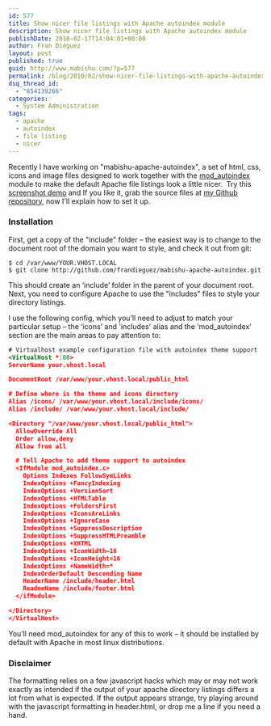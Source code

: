 ```yaml
---
id: 577
title: Show nicer file listings with Apache autoindex module
description: Show nicer file listings with Apache autoindex module
publishDate: 2010-02-17T14:04:01+00:00
author: Fran Diéguez
layout: post
published: true
guid: http://www.mabishu.com/?p=577
permalink: /blog/2010/02/show-nicer-file-listings-with-apache-autoindex-module/
dsq_thread_id:
  - "654139266"
categories:
  - System Administration
tags:
  - apache
  - autoindex
  - file listing
  - nicer
---
```

Recently I have working on "mabishu-apache-autoindex", a set of html, css, icons and image files designed to work together with the <a href="http://httpd.apache.org/docs/2.0/mod/mod_autoindex.html">mod_autoindex</a> module to make the default Apache file listings look a little nicer.  Try this <a title="Screenshot demo of mabishu apache autoindex theme" href="http://img715.yfrog.com/img715/3013/capturadepantalla.png">screenshot demo</a> and If you like it, grab the source files at <a href="http://github.com/frandieguez/mabishu-apache-autoindex">my Github repository</a>, now I'll explain how to set it up.
<h3>Installation</h3>
First, get a copy of the "include" folder – the easiest way is to change to the document root of the domain you want to style, and check it out from git:

```
$ cd /var/www/YOUR.VHOST.LOCAL
$ git clone http://github.com/frandieguez/mabishu-apache-autoindex.git
```

This should create an ‘include’ folder in the parent of your document root. Next, you need to configure Apache to use the "includes" files to style your directory listings.

I use the following config, which you’ll need to adjust to match your particular setup – the ‘icons’ and 'includes' alias and the ‘mod_autoindex’ section are the main areas to pay attention to:

```xml
# Virtualhost example configuration file with autoindex theme support
<VirtualHost *:80>
ServerName your.vhost.local

DocumentRoot /var/www/your.vhost.local/public_html

# Define where is the theme and icons directory
Alias /icons/ /var/www/your.vhost.local/include/icons/
Alias /include/ /var/www/your.vhost.local/include/

<Directory "/var/www/your.vhost.local/public_html">
  AllowOverride All
  Order allow,deny
  Allow from all

  # Tell Apache to add theme support to autoindex
  <IfModule mod_autoindex.c>
    Options Indexes FollowSymLinks
    IndexOptions +FancyIndexing
    IndexOptions +VersionSort
    IndexOptions +HTMLTable
    IndexOptions +FoldersFirst
    IndexOptions +IconsAreLinks
    IndexOptions +IgnoreCase
    IndexOptions +SuppressDescription
    IndexOptions +SuppressHTMLPreamble
    IndexOptions +XHTML
    IndexOptions +IconWidth=16
    IndexOptions +IconHeight=16
    IndexOptions +NameWidth=*
    IndexOrderDefault Descending Name
    HeaderName /include/header.html
    ReadmeName /include/footer.html
  </ifModule>

</Directory>
</VirtualHost>
```
You’ll need mod_autoindex for any of this to work – it should be installed by default with Apache in most linux distributions.

### Disclaimer
The formatting relies on a few javascript hacks which may or may not work exactly as intended if the output of your apache directory listings differs a lot from what is expected. If the output appears strange, try playing around with the javascript formatting in header.html, or drop me a line if you need a hand.
